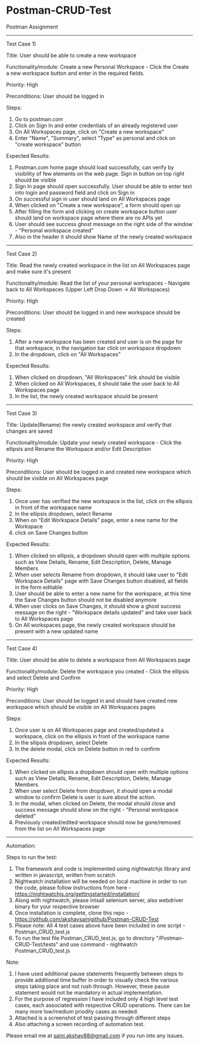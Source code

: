 # Postman-CRUD-Test

Postman Assignment

________________________________________

Test Case 1)

Title: User should be able to create a new workspace

Functionality/module: Create a new Personal Workspace - Click the Create a new workspace button and enter in the required fields.

Priority: High

Preconditions: User should be logged in

Steps:

1.	Go to postman.com
2.	Click on Sign In and enter credentials of an already registered user
3.	On All Workspaces page, click on "Create a new workspace"
4.	Enter "Name", "Summary", select "Type" as personal and click on "create workspace" button

Expected Results:

1.	Postman.com home page should load successfully, can verify by visibility of few elements on the web page. Sign in button on top right should be visible
2.	Sign In page should open successfully. User should be able to enter text into login and password field and click on Sign in
3.	On successful sign in user should land on All Workspaces page
4.	When clicked on "Create a new workspace", a form should open up
5.	After filling the form and clicking on create workspace button user should land on workspace page where there are no APIs yet
6.	User should see success ghost message on the right side of the window - "Personal workspace created"
7.	Also in the header it should show Name of the newly created workspace

________________________________________

Test Case 2)

Title: Read the newly created workspace in the list on All Workspaces page and make sure it's present

Functionality/module: Read the list of your personal workspaces - Navigate back to All Workspaces (Upper Left Drop Down -> All Workspaces)

Priority: High

Preconditions: User should be logged in and new workspace should be created

Steps:

1.	After a new workspace has been created and user is on the page for that workspace, in the navigation bar click on workspace dropdown
2.	In the dropdown, click on "All Workspaces"

Expected Results:

1.	When clicked on dropdown, "All Workspaces" link should be visible
2.	When clicked on All Workspaces, it should take the user back to All Workspaces page
3.	In the list, the newly created workspace should be present

________________________________________

Test Case 3)

Title: Update(Rename) the newly created workspace and verify that changes are saved

Functionality/module: Update your newly created workspace - Click the ellipsis and Rename the Workspace and/or Edit Description


Priority: High

Preconditions: User should be logged in and created new workspace which should be visible on All Workspaces page

Steps:

1.	Once user has verified the new workspace in the list, click on the ellipsis in front of the workspace name
2.	In the ellipsis dropdown, select Rename
3.	When on "Edit Workspace Details" page, enter a new name for the Workspace
4.	click on Save Changes button

Expected Results:

1.	When clicked on ellipsis, a dropdown should open with multiple options such as View Details, Rename, Edit Description, Delete, Manage Members
2.	When user selects Rename from dropdown, it should take user to "Edit Workspace Details" page with Save Changes button disabled, all fields in the form editable
3.	User should be able to enter a new name for the workspace, at this time the Save Changes button should not be disabled anymore
4.	When user clicks on Save Changes, it should show a ghost success message on the right - "Workspace details updated" and take user back to All Workspaces page
5.	On All workspaces page, the newly created workspace should be present with a new updated name

________________________________________

Test Case 4)

Title: User should be able to delete a workspace from All Workspaces page

Functionality/module: Delete the workspace you created - Click the ellipsis and select Delete and Confirm

Priority: High

Preconditions: User should be logged in and should have created new workspace which should be visible on All Workspaces pages

Steps:

1.	Once user is on All Workspaces page and created/updated a workspace, click on the ellipsis in front of the workspace name
2.	In the sllipsis dropdown, select Delete
3.	In the delete modal, click on Delete button in red to confirm

Expected Results:

1.	When clicked on ellipsis a dropdown should open with multiple options such as View Details, Rename, Edit Description, Delete, Manage Members
2.	When user select Delete from dropdown, it should open a modal window to confirm Delete is user is sure about the action.
3.	In the modal, when clicked on Delete, the modal should close and success message should show on the right - "Personal workspace deleted"
4.	Previously created/edited workspace should now be gone/removed from the list on All Workspaces page

________________________________________

Automation:

Steps to run the test:
1.	The framework and code is implemented using nightwatchjs library and written in javascript, written from scratch
2.	Nightwatch installation will be needed on local machine in order to run the code, please follow instructions from here - https://nightwatchjs.org/gettingstarted/installation/
3.	Along with nightwatch, please intsall selenium server, also webdriver binary for your respective browser
4.	Once installation is complete, clone this repo - https://github.com/akshaysainigithub/Postman-CRUD-Test
5.	Please note: All 4 test cases above have been included in one script - Postman_CRUD_test.js
6.	To run the test file Postman_CRUD_test.js, go to directory "/Postman-CRUD-Test/tests" and use command - nightwatch Postman_CRUD_test.js

Note:
1.	I have used additional pause statements frequently between steps to provide additional time buffer in order to visually check the various steps taking place and not rush through. However, these pause statement would not be mandatory in actual implementation.
2.	For the purpose of regression I have included only 4 high level test cases, each associated with respective CRUD operations. There can be many more low/medium priodity cases as needed.
3.  Attached is a screenshot of test passing through different steps
4.	Also attaching a screen recording of automation test.

Please email me at saini.akshay88@gmail.com if you run into any issues.

